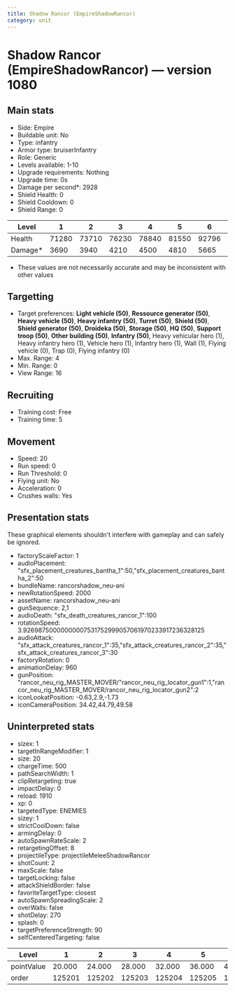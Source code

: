 ```yaml
---
title: Shadow Rancor (EmpireShadowRancor)
category: unit
---
```


# Shadow Rancor (EmpireShadowRancor) — version 1080

## Main stats

  * Side: Empire
  * Buildable unit: No
  * Type: infantry
  * Armor type: bruiserInfantry
  * Role: Generic
  * Levels available: 1-10
  * Upgrade requirements: Nothing
  * Upgrade time: 0s
  * Damage per second*: 2928
  * Shield Health: 0
  * Shield Cooldown: 0
  * Shield Range: 0

|Level  |1    |2    |3    |4    |5    |6    |7    |8     |9     |10    |
|-------|-----|-----|-----|-----|-----|-----|-----|------|------|------|
|Health |71280|73710|76230|78840|81550|92796|96008|108372|112152|117175|
|Damage*|3690 |3940 |4210 |4500 |4810 |5665 |6061 |7080  |7584  |8475  |

* These values are not necessarily accurate and may be inconsistent with other values

## Targetting

  * Target preferences: **Light vehicle (50)**, **Ressource generator (50)**, **Heavy vehicle (50)**, **Heavy infantry (50)**, **Turret (50)**, **Shield (50)**, **Shield generator (50)**, **Droideka (50)**, **Storage (50)**, **HQ (50)**, **Support troop (50)**, **Other building (50)**, **Infantry (50)**, Heavy vehicular hero (1), Heavy infantry hero (1), Vehicle hero (1), Infantry hero (1), Wall (1), Flying vehicle (0), Trap (0), Flying infantry (0)
  * Max. Range: 4
  * Min. Range: 0
  * View Range: 16

## Recruiting

  * Training cost: Free
  * Training time: 5

## Movement

  * Speed: 20
  * Run speed: 0
  * Run Threshold: 0
  * Flying unit: No
  * Acceleration: 0
  * Crushes walls: Yes

## Presentation stats

These graphical elements shouldn't interfere with gameplay and can safely be ignored.

  * factoryScaleFactor: 1
  * audioPlacement: "sfx_placement_creatures_bantha_1":50,"sfx_placement_creatures_bantha_2":50
  * bundleName: rancorshadow_neu-ani
  * newRotationSpeed: 2000
  * assetName: rancorshadow_neu-ani
  * gunSequence: 2,1
  * audioDeath: "sfx_death_creatures_rancor_1":100
  * rotationSpeed: 3.92698750000000007531752999057061970233917236328125
  * audioAttack: "sfx_attack_creatures_rancor_1":35,"sfx_attack_creatures_rancor_2":35,"sfx_attack_creatures_rancor_3":30
  * factoryRotation: 0
  * animationDelay: 960
  * gunPosition: "rancor_neu_rig_MASTER_MOVER/"rancor_neu_rig_locator_gun1":1,"rancor_neu_rig_MASTER_MOVER/rancor_neu_rig_locator_gun2":2
  * iconLookatPosition: -0.63,2.9,-1.73
  * iconCameraPosition: 34.42,44.79,49.58

## Uninterpreted stats

  * sizex: 1
  * targetInRangeModifier: 1
  * size: 20
  * chargeTime: 500
  * pathSearchWidth: 1
  * clipRetargeting: true
  * impactDelay: 0
  * reload: 1910
  * xp: 0
  * targetedType: ENEMIES
  * sizey: 1
  * strictCoolDown: false
  * armingDelay: 0
  * autoSpawnRateScale: 2
  * retargetingOffset: 8
  * projectileType: projectileMeleeShadowRancor
  * shotCount: 2
  * maxScale: false
  * targetLocking: false
  * attackShieldBorder: false
  * favoriteTargetType: closest
  * autoSpawnSpreadingScale: 2
  * overWalls: false
  * shotDelay: 270
  * splash: 0
  * targetPreferenceStrength: 90
  * selfCenteredTargeting: false

|Level     |1     |2     |3     |4     |5     |6     |7     |8     |9     |10    |
|----------|------|------|------|------|------|------|------|------|------|------|
|pointValue|20.000|24.000|28.000|32.000|36.000|40.000|44.000|48.000|52.000|60.000|
|order     |125201|125202|125203|125204|125205|125206|125207|125208|125209|125210|

